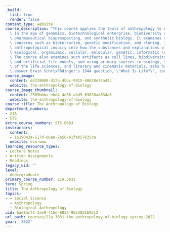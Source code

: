 ```yaml
---
_build:
  list: true
  render: false
content_type: website
course_description: "This course applies the tools of anthropology to examine biology\
  \ in the age of genomics, biotechnological enterprise, biodiversity conservation,\
  \ pharmaceutical bioprospecting, and synthetic biology. It examines such social\
  \ concerns such as bioterrorism, genetic modification, and cloning. It offers an\
  \ anthropological inquiry into how the substances and explanations of biology \u2014\
  \ ecological, organismic, cellular, molecular, genetic, informatic \u2014 are changing.\
  \ The course also examines such artifacts as cell lines, biodiversity databases,\
  \ and artificial life models, and using primary sources in biology, social studies\
  \ of the life sciences, and literary and cinematic materials, asks how we might\
  \ answer Erwin Schr\xF6dinger's 1944 question, \"What Is Life?\", today."
course_image:
  content: dd239608-d12b-4bbc-9915-48628e74a42c
  website: the-anthropology-of-biology
course_image_thumbnail:
  content: 2509bbba-ebd4-4d38-abd5-63626ad634a6
  website: the-anthropology-of-biology
course_title: The Anthropology of Biology
department_numbers:
- 21A
- STS
extra_course_numbers: STS.060J
instructors:
  content:
  - 1619043a-517d-06ae-7e56-41fab57835ca
  website: ocw-www
learning_resource_types:
- Lecture Notes
- Written Assignments
- Readings
legacy_uid: ''
level:
- Undergraduate
primary_course_number: 21A.303J
term: Spring
title: The Anthropology of Biology
topics:
- - Social Science
  - Anthropology
  - Biological Anthropology
uid: 6ae8ac73-3ae9-416d-8033-955382169212
url_path: courses/21a-303j-the-anthropology-of-biology-spring-2022
year: '2022'
---
```

